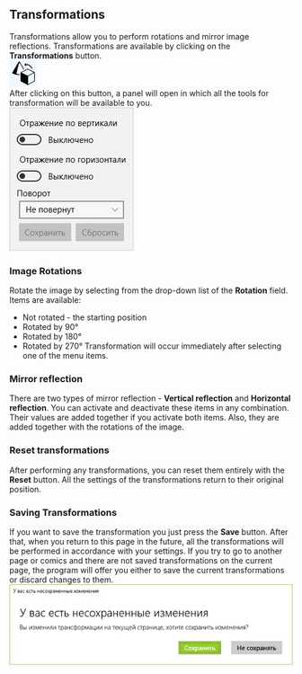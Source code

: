 ## Transformations

Transformations allow you to perform rotations and mirror image reflections. Transformations are available by clicking on the **Transformations** button.  
![Convert Button](transformationmenu.jpg)  
After clicking on this button, a panel will open in which all the tools for transformation will be available to you.  
![Convert Button](transformations.jpg)  

### Image Rotations

Rotate the image by selecting from the drop-down list of the **Rotation** field. Items are available:
* Not rotated - the starting position
* Rotated by 90°
* Rotated by 180°
* Rotated by 270°
Transformation will occur immediately after selecting one of the menu items.

### Mirror reflection

There are two types of mirror reflection - **Vertical reflection** and **Horizontal reflection**. You can activate and deactivate these items in any combination. Their values are added together if you activate both items. Also, they are added together with the rotations of the image.  

### Reset transformations

After performing any transformations, you can reset them entirely with the **Reset** button. All the settings of the transformations return to their original position.  

### Saving Transformations

If you want to save the transformation you just press the **Save** button. After that, when you return to this page in the future, all the transformations will be performed in accordance with your settings. If you try to go to another page or comics and there are not saved transformations on the current page, the program will offer you either to save the current transformations or discard changes to them.  
![Confirmation of the preservation of transformations](transformationwarning.jpg)
